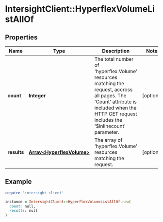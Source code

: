 # IntersightClient::HyperflexVolumeListAllOf

## Properties

| Name | Type | Description | Notes |
| ---- | ---- | ----------- | ----- |
| **count** | **Integer** | The total number of &#39;hyperflex.Volume&#39; resources matching the request, accross all pages. The &#39;Count&#39; attribute is included when the HTTP GET request includes the &#39;$inlinecount&#39; parameter. | [optional] |
| **results** | [**Array&lt;HyperflexVolume&gt;**](HyperflexVolume.md) | The array of &#39;hyperflex.Volume&#39; resources matching the request. | [optional] |

## Example

```ruby
require 'intersight_client'

instance = IntersightClient::HyperflexVolumeListAllOf.new(
  count: null,
  results: null
)
```

